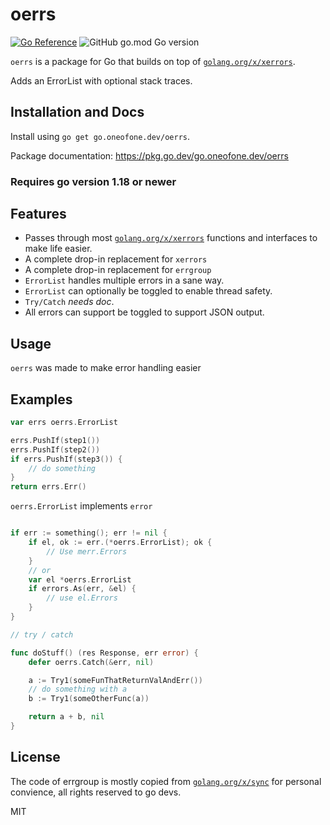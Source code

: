 # oerrs

[![Go Reference](https://pkg.go.dev/badge/go.oneofone.dev/oerrs.svg)](https://pkg.go.dev/go.oneofone.dev/oerrs)
![GitHub go.mod Go version](https://img.shields.io/github/go-mod/go-version/OneOfOne/oerrs)

[godocs]: https://pkg.go.dev/go.oneofone.dev/oerrs

`oerrs` is a package for Go that builds on top of [`golang.org/x/xerrors`](https://golang.org/x/xerrors).

Adds an ErrorList with optional stack traces.

## Installation and Docs

Install using `go get go.oneofone.dev/oerrs`.

Package documentation: <https://pkg.go.dev/go.oneofone.dev/oerrs>

### Requires go version 1.18 or newer

## Features

* Passes through most [`golang.org/x/xerrors`](https://golang.org/x/xerrors) functions and interfaces to make life easier.
* A complete drop-in replacement for `xerrors`
* A complete drop-in replacement for `errgroup`
* `ErrorList` handles multiple errors in a sane way.
* `ErrorList` can optionally be toggled to enable thread safety.
* `Try/Catch` *needs doc*.
* All errors can support be toggled to support JSON output.

## Usage

`oerrs` was made to make error handling easier

## Examples

```go
var errs oerrs.ErrorList

errs.PushIf(step1())
errs.PushIf(step2())
if errs.PushIf(step3()) {
	// do something
}
return errs.Err()

```

`oerrs.ErrorList` implements `error`

```go

if err := something(); err != nil {
	if el, ok := err.(*oerrs.ErrorList); ok {
		// Use merr.Errors
	}
	// or
	var el *oerrs.ErrorList
	if errors.As(err, &el) {
		// use el.Errors
	}
}


```

```go
// try / catch

func doStuff() (res Response, err error) {
	defer oerrs.Catch(&err, nil)

	a := Try1(someFunThatReturnValAndErr())
	// do something with a
	b := Try1(someOtherFunc(a))

	return a + b, nil
}

```

## License

The code of errgroup is mostly copied from  [`golang.org/x/sync`](https://golang.org/x/sync) for personal convience, all rights reserved to go devs.

MIT
